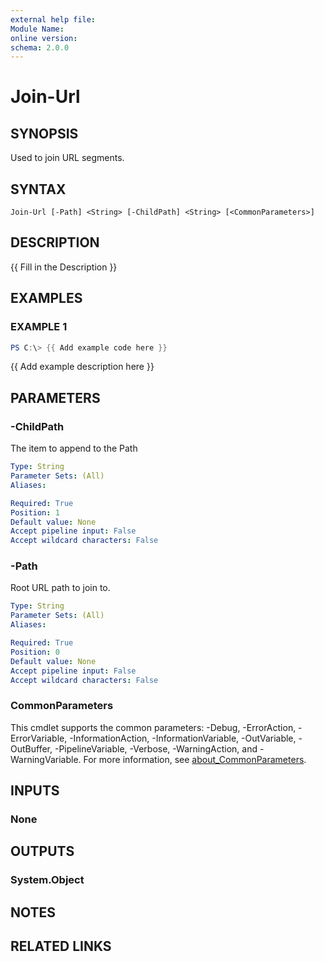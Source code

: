 ```yaml
---
external help file:
Module Name:
online version:
schema: 2.0.0
---
```


# Join-Url

## SYNOPSIS
Used to join URL segments.

## SYNTAX

```
Join-Url [-Path] <String> [-ChildPath] <String> [<CommonParameters>]
```

## DESCRIPTION
{{ Fill in the Description }}

## EXAMPLES

### EXAMPLE 1
```powershell
PS C:\> {{ Add example code here }}
```

{{ Add example description here }}

## PARAMETERS

### -ChildPath
The item to append to the Path

```yaml
Type: String
Parameter Sets: (All)
Aliases:

Required: True
Position: 1
Default value: None
Accept pipeline input: False
Accept wildcard characters: False
```

### -Path
Root URL path to join to.

```yaml
Type: String
Parameter Sets: (All)
Aliases:

Required: True
Position: 0
Default value: None
Accept pipeline input: False
Accept wildcard characters: False
```

### CommonParameters
This cmdlet supports the common parameters: -Debug, -ErrorAction, -ErrorVariable, -InformationAction, -InformationVariable, -OutVariable, -OutBuffer, -PipelineVariable, -Verbose, -WarningAction, and -WarningVariable. For more information, see [about_CommonParameters](http://go.microsoft.com/fwlink/?LinkID=113216).

## INPUTS

### None

## OUTPUTS

### System.Object
## NOTES

## RELATED LINKS
